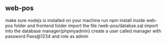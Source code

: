 ## web-pos
make sure nodejs is installed on your machine
run npm install inside web-pos folder and frontend folder
import the file /web-pos/databse.sql import into the database manager(phpmyadmin)
create a user called manager with password Pass@1234 and role as admin
